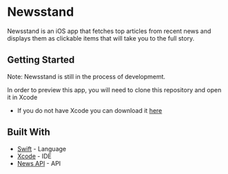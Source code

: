 # Newsstand

Newsstand is an iOS app that fetches top articles from recent news and displays them as clickable items that will take you to the full story.

## Getting Started

Note: Newsstand is still in the process of developmemt.

In order to preview this app, you will need to clone this repository and open it in Xcode
 - If you do not have Xcode you can download it [here](https://developer.apple.com/xcode/)

## Built With

* [Swift](https://swift.org/documentation/) - Language 
* [Xcode](https://developer.apple.com/xcode/) - IDE
* [News API](https://newsapi.org/) - API


